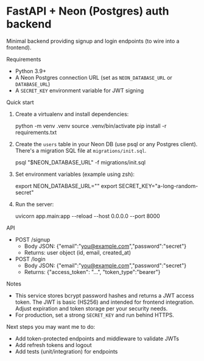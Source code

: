 # FastAPI + Neon (Postgres) auth backend

Minimal backend providing signup and login endpoints (to wire into a frontend).

Requirements
- Python 3.9+
- A Neon Postgres connection URL (set as `NEON_DATABASE_URL` or `DATABASE_URL`)
- A `SECRET_KEY` environment variable for JWT signing

Quick start
1. Create a virtualenv and install dependencies:

   python -m venv .venv
   source .venv/bin/activate
   pip install -r requirements.txt

2. Create the `users` table in your Neon DB (use psql or any Postgres client). There's a migration SQL file at `migrations/init.sql`.

   psql "$NEON_DATABASE_URL" -f migrations/init.sql

3. Set environment variables (example using zsh):

   export NEON_DATABASE_URL="<your-neon-connection-url>"
   export SECRET_KEY="a-long-random-secret"

4. Run the server:

   uvicorn app.main:app --reload --host 0.0.0.0 --port 8000

API
- POST /signup
  - Body JSON: {"email":"you@example.com","password":"secret"}
  - Returns: user object (id, email, created_at)
- POST /login
  - Body JSON: {"email":"you@example.com","password":"secret"}
  - Returns: {"access_token": "...", "token_type":"bearer"}

Notes
- This service stores bcrypt password hashes and returns a JWT access token. The JWT is basic (HS256) and intended for frontend integration. Adjust expiration and token storage per your security needs.
- For production, set a strong `SECRET_KEY` and run behind HTTPS.

Next steps you may want me to do:
- Add token-protected endpoints and middleware to validate JWTs
- Add refresh tokens and logout
- Add tests (unit/integration) for endpoints
